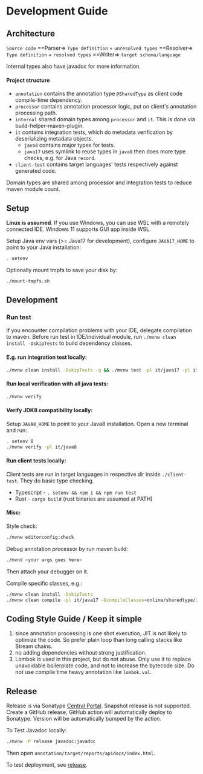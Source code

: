 # Development Guide

## Architecture

`Source code` ==Parser=> `Type definition` + `unresolved types` ==Resolver=> `Type definition` + `resolved types` ==Writer=> `target schema/language`

Internal types also have javadoc for more information.
#### Project structure
* `annotation` contains the annotation type `@SharedType` as client code compile-time dependency.
* `processor` contains annotation processor logic, put on client's annotation processing path.
* `internal` shared domain types among `processor` and `it`. This is done via build-helper-maven-plugin.
* `it` contains integration tests, which do metadata verification by deserializing metadata objects.
    * `java8` contains major types for tests.
    * `java17` uses symlink to reuse types in `java8` then does more type checks, e.g. for Java `record`.
* `client-test` contains target languages' tests respectively against generated code.

Domain types are shared among processor and integration tests to reduce maven module count.

## Setup
**Linux is assumed**. If you use Windows, you can use WSL with a remotely connected IDE. Windows 11 supports GUI app inside WSL.

Setup Java env vars (>= Java17 for development), configure `JAVA17_HOME` to point to your Java installation:
```bash
. setenv
```
Optionally mount tmpfs to save your disk by:
```bash
./mount-tmpfs.sh
```
## Development
### Run test
If you encounter compilation problems with your IDE, delegate compilation to maven.
Before run test in IDE/individual module, run `./mvnw clean install -DskipTests` to build dependency classes.
#### E.g. run integration test locally:
```bash
./mvnw clean install -DskipTests -q && ./mvnw test -pl it/java17 -pl it/java8
```
#### Run local verification with all java tests:
```bash
./mvnw verify
```
#### Verify JDK8 compatibility locally:
Setup `JAVA8_HOME` to point to your Java8 installation. Open a new terminal and run:
```bash
. setenv 8
./mvnw verify -pl it/java8
```
#### Run client tests locally:
Client tests are run in target languages in respective dir inside `./client-test`. They do basic type checking.
* Typescript - `. setenv && npm i && npm run test`
* Rust - `cargo build` (rust binaries are assumed at PATH)
#### Misc:
Style check:
```bash
./mvnw editorconfig:check
```
Debug annotation processor by run maven build:
```bash
./mvnd <your args goes here>
```
Then attach your debugger on it.

Compile specific classes, e.g.:
```bash
./mvnw clean install -DskipTests
./mvnw clean compile -pl it/java17 -DcompileClasses=online/sharedtype/it/java8/TempClass.java
```

## Coding Style Guide / Keep it simple
1. since annotation processing is one shot execution, JIT is not likely to optimize the code. So prefer plain loop than long calling stacks like Stream chains.
2. no adding dependencies without strong justification.
3. Lombok is used in this project, but do not abuse. Only use it to replace unavoidable boilerplate code, and not to increase the bytecode size.
Do not use compile time heavy annotation like `lombok.val`.

## Release
Release is via Sonatype [Central Portal](https://central.sonatype.org/register/central-portal/). Snapshot release is not supported.
Create a GitHub release, GitHub action will automatically deploy to Sonatype. Version will be automatically bumped by the action.

To Test Javadoc locally:
```bash
./mvnw -P release javadoc:javadoc
```
Then open `annotation/target/reports/apidocs/index.html`.

To test deployment, see [release](../misc/release.sh).
